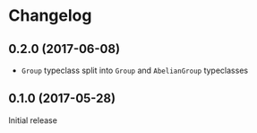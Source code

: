 # Changelog

## 0.2.0 (2017-06-08)

* `Group` typeclass split into `Group` and `AbelianGroup` typeclasses

## 0.1.0 (2017-05-28)

Initial release
